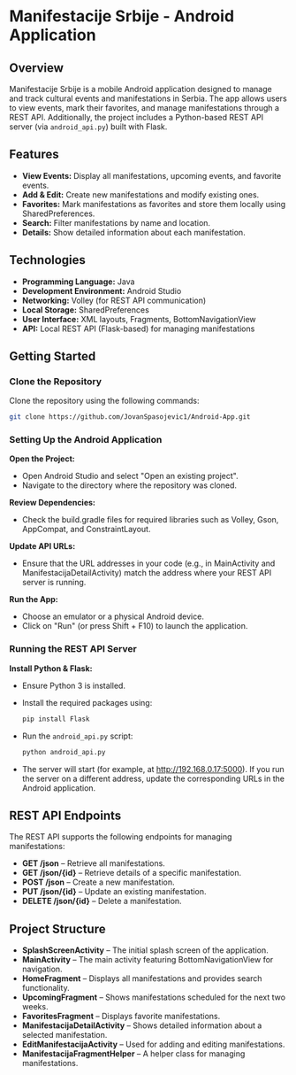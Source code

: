 # Manifestacije Srbije - Android Application

## Overview
Manifestacije Srbije is a mobile Android application designed to manage and track cultural events and manifestations in Serbia. The app allows users to view events, mark their favorites, and manage manifestations through a REST API. Additionally, the project includes a Python-based REST API server (via `android_api.py`) built with Flask.

## Features
- **View Events:** Display all manifestations, upcoming events, and favorite events.
- **Add & Edit:** Create new manifestations and modify existing ones.
- **Favorites:** Mark manifestations as favorites and store them locally using SharedPreferences.
- **Search:** Filter manifestations by name and location.
- **Details:** Show detailed information about each manifestation.

## Technologies
- **Programming Language:** Java
- **Development Environment:** Android Studio
- **Networking:** Volley (for REST API communication)
- **Local Storage:** SharedPreferences
- **User Interface:** XML layouts, Fragments, BottomNavigationView
- **API:** Local REST API (Flask-based) for managing manifestations

## Getting Started

### Clone the Repository
Clone the repository using the following commands:
```bash
git clone https://github.com/JovanSpasojevic1/Android-App.git
```
### Setting Up the Android Application

**Open the Project:**

- Open Android Studio and select "Open an existing project".
- Navigate to the directory where the repository was cloned.

**Review Dependencies:**

- Check the build.gradle files for required libraries such as Volley, Gson, AppCompat, and ConstraintLayout.

**Update API URLs:**

- Ensure that the URL addresses in your code (e.g., in MainActivity and ManifestacijaDetailActivity) match the address where your REST API server is running.

**Run the App:**

- Choose an emulator or a physical Android device.
- Click on "Run" (or press Shift + F10) to launch the application.

### Running the REST API Server

**Install Python & Flask:**

- Ensure Python 3 is installed.
- Install the required packages using:
  ```bash
  pip install Flask
  ```
- Run the `android_api.py` script:
  
  ```bash
  python android_api.py
  ```
- The server will start (for example, at http://192.168.0.17:5000). If you run the server on a different address, update the corresponding URLs in the Android application.

## REST API Endpoints

The REST API supports the following endpoints for managing manifestations:

- **GET /json** – Retrieve all manifestations.
- **GET /json/{id}** – Retrieve details of a specific manifestation.
- **POST /json** – Create a new manifestation.
- **PUT /json/{id}** – Update an existing manifestation.
- **DELETE /json/{id}** – Delete a manifestation.
  
## Project Structure

- **SplashScreenActivity** – The initial splash screen of the application.
- **MainActivity** – The main activity featuring BottomNavigationView for navigation.
- **HomeFragment** – Displays all manifestations and provides search functionality.
- **UpcomingFragment** – Shows manifestations scheduled for the next two weeks.
- **FavoritesFragment** – Displays favorite manifestations.
- **ManifestacijaDetailActivity** – Shows detailed information about a selected manifestation.
- **EditManifestacijaActivity** – Used for adding and editing manifestations.
- **ManifestacijaFragmentHelper** – A helper class for managing manifestations.
